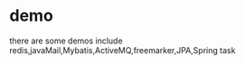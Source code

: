 # demo
  there are some demos include redis,javaMail,Mybatis,ActiveMQ,freemarker,JPA,Spring task
  
